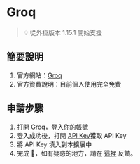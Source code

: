 # Groq

> 💡 從外掛版本 1.15.1 開始支援

## 簡要說明

1. 官方網站：[Groq](https://console.groq.com/docs/quickstart)
2. 官方資費說明：目前個人使用完全免費

## 申請步驟

1. 打開 [Groq](https://console.groq.com/login)，登入你的帳號
2. 登入成功後，打開 [API Key](https://console.groq.com/keys/)獲取 API Key
3. 將 API Key 填入到本擴展中
4. 完成 🎉，如有疑惑的地方，請在 [這裡](https://github.com/immersive-translate/immersive-translate/issues/137) 反饋。
